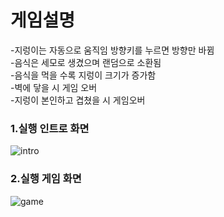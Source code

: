 
#  게임설명
-지렁이는 자동으로 움직임 방향키를 누르면 방향만 바뀜  
-음식은 세모로 생겼으며 랜덤으로 소환됨  
-음식을 먹을 수록 지렁이 크기가 증가함  
-벽에 닿을 시 게임 오버  
-지렁이 본인하고 겹쳤을 시 게임오버  

###  1.실행 인트로 화면  
![intro](https://github.com/YYerinn/gameproject/assets/152556157/7c031300-72a4-40a7-b606-999808422c8b)  

###  2.실행 게임 화면  
![game](https://github.com/YYerinn/gameproject/assets/152556157/310d7e97-c56e-4e6a-b226-95b491aa5fd1)  

